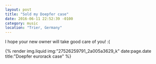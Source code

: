```yaml
---
layout: post
title: "Sold my Doepfer case"
date: 2016-06-11 22:52:39 -0100
category: music
location: "Trier, Germany"
---
```


I hope your new owner will take good care of you! :(

{% render img.liquid img:"27526259791_2a005a3629_k" date:page.date title:"Doepfer eurorack case" %}
